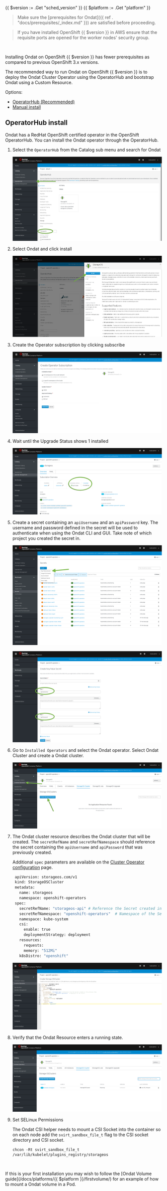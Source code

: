 {{ $version := .Get "sched_version" }}
{{ $platform := .Get "platform" }}

> Make sure the
> [prerequisites for Ondat]({{ ref . "docs/prerequisites/_index.md" }}) are
> satisfied before proceeding.

> If you have installed OpenShift {{ $version  }} in AWS ensure that the
> requisite ports are opened for the worker nodes' security group.


&nbsp;

Installing Ondat on OpenShift {{ $version }} has fewer prerequisites
as compared to previous OpenShift 3.x versions.

The recommended way to run Ondat on OpenShift {{ $version }} is to
deploy the Ondat Cluster Operator using the OperatorHub and bootstrap
Ondat using a Custom Resource.

Options:
- [OperatorHub (Recommended)](#operatorhub-install)
- [Manual install](#manual-install)


## OperatorHub install

Ondat has a RedHat OpenShift certified operator in the OpenShift
OperatorHub. You can install the Ondat operator through the OperatorHub.

1. Select the `OperatorHub` from the Catalog sub menu and search for Ondat

    ![install-1](/images/openshift4/operatorhub.png)

1. Select Ondat and click install

    ![install-2](/images/openshift4/install-storageos-operator.png)

1. Create the Operator subscription by clicking subscribe

    ![install-3](/images/openshift4/create-operator-subscription.png)

1. Wait until the Upgrade Status shows 1 installed

    ![install-4](/images/openshift4/install-complete.png)

1. Create a secret containing an `apiUsername` and an `apiPassword` key. The
   username and password defined in the secret will be used to authenticate
   when using the Ondat CLI and GUI. Take note of which project you created
   the secret in.

    ![install-5](/images/openshift4/create-secret.png)
&nbsp;
    ![install-6](/images/openshift4/secret-inputs.png)

1. Go to `Installed Operators` and select the Ondat operator. Select
   Ondat Cluster and create a Ondat cluster.

    ![install-7](/images/openshift4/create-stos.png)

1. The Ondat cluster resource describes the Ondat cluster that will be
   created. The `secretRefName` and `secretRefNamespace` should reference the secret
   containing the `apiUsername` and `apiPassword` that was previously created.

   Additional `spec` parameters are available on the [Cluster Operator
   configuration](/docs/reference/cluster-operator/configuration) page.

   ```bash
	apiVersion: storageos.com/v1
	kind: StorageOSCluster
	metadata:
	  name: storageos
	  namespace: openshift-operators
	spec:
	  secretRefName: "storageos-api" # Reference the Secret created in the previous step
	  secretRefNamespace: "openshift-operators"  # Namespace of the Secret created in the previous step
	  namespace: kube-system
	  csi:
	    enable: true
	    deploymentStrategy: deployment
	  resources:
	    requests:
	    memory: "512Mi"
	  k8sDistro: "openshift"
   ```

    ![install-8](/images/openshift4/stos-specs.png)


1. Verify that the Ondat Resource enters a running state.

    ![install-9](/images/openshift4/stos-running.png)

1. Set SELinux Permissions

    The Ondat CSI helper needs to mount a CSI Socket into the container so
    on each node add the `svirt_sandbox_file_t` flag to the CSI socket directory
    and CSI socket.

    ```
    chcon -Rt svirt_sandbox_file_t /var/lib/kubelet/plugins_registry/storageos
    ```
&nbsp;

If this is your first installation you may wish to follow the [Ondat
Volume guide](/docs/platforms/{{ $platform }}/firstvolume/) for an example of how
to mount a Ondat volume in a Pod.
